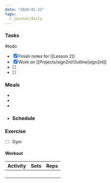 ```yaml
---
date: "2024-01-12"
tags:
  - journal/daily
---
```

### Tasks
#todo 
- [x] Finish notes for [[Lesson 2]]
- [x] Work on [[Projects/sign2nl/Outline|sign2nl]]
- [ ] 
- [ ] 

### Meals
- 
- 
- 

- ### Schedule

### Exercise
- [ ] Gym 
#### Workout
| Activity | Sets | Reps |
| ---- | ---- | -------- |
|      |      |          |
|      |      |          |
|      |      |          |
|      |      |          |


